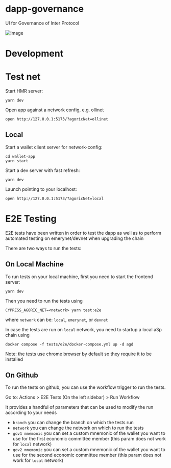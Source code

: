 # dapp-governance

UI for Governance of Inter Protocol

![image](https://user-images.githubusercontent.com/150986/202804842-e7def6b9-9136-4541-b93e-6ccd2ab1a039.png)

# Development

# Test net

Start HMR server:

```
yarn dev
```

Open app against a network config, e.g. ollinet

```
open http://127.0.0.1:5173/?agoricNet=ollinet
```

## Local

Start a wallet client server for network-config:

```
cd wallet-app
yarn start
```

Start a dev server with fast refresh:

```
yarn dev
```

Launch pointing to your localhost:

```
open http://127.0.0.1:5173/?agoricNet=local
```

# E2E Testing

E2E tests have been written in order to test the dapp as well as to perform automated testing on emerynet/devnet when upgrading the chain

There are two ways to run the tests:

## On Local Machine

To run tests on your local machine, first you need to start the frontend server:

```
yarn dev
```

Then you need to run the tests using

```
CYPRESS_AGORIC_NET=<network> yarn test:e2e
```

where `network` can be: `local`, `emerynet`, or `devnet`

In case the tests are run on `local` network, you need to startup a local a3p chain using

```
docker compose -f tests/e2e/docker-compose.yml up -d agd
```

Note: the tests use chrome browser by default so they require it to be installed

## On Github

To run the tests on github, you can use the workflow trigger to run the tests.

Go to: Actions > E2E Tests (On the left sidebar) > Run Workflow

It provides a handful of parameters that can be used to modify the run according to your needs

- `branch` you can change the branch on which the tests run
- `network` you can change the network on which to run the tests
- `gov1 mnemonic` you can set a custom mnemonic of the wallet you want to use for the first economic committee member (this param does not work for `local` network)
- `gov2 mnemonic` you can set a custom mnemonic of the wallet you want to use for the second economic committee member (this param does not work for `local` network)
